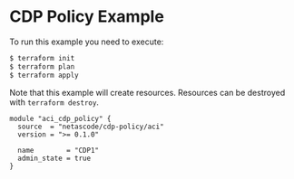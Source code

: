 <!-- BEGIN_TF_DOCS -->
# CDP Policy Example

To run this example you need to execute:

```bash
$ terraform init
$ terraform plan
$ terraform apply
```

Note that this example will create resources. Resources can be destroyed with `terraform destroy`.

```hcl
module "aci_cdp_policy" {
  source  = "netascode/cdp-policy/aci"
  version = ">= 0.1.0"

  name        = "CDP1"
  admin_state = true
}
```
<!-- END_TF_DOCS -->